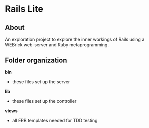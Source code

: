 # Rails Lite

## About

An exploration project to explore the inner workings of Rails using a WEBrick web-server and Ruby metaprogramming.

## Folder organization

**bin**

* these files set up the server

**lib**

* these files set up the controller

**views**

* all ERB templates needed for TDD testing
